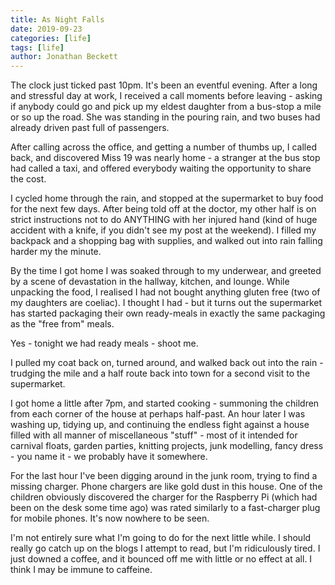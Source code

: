 ```yaml
---
title: As Night Falls
date: 2019-09-23
categories: [life]
tags: [life]
author: Jonathan Beckett
---
```


The clock just ticked past 10pm. It's been an eventful evening. After a long and stressful day at work, I received a call moments before leaving - asking if anybody could go and pick up my eldest daughter from a bus-stop a mile or so up the road. She was standing in the pouring rain, and two buses had already driven past full of passengers.

After calling across the office, and getting a number of thumbs up, I called back, and discovered Miss 19 was nearly home - a stranger at the bus stop had called a taxi, and offered everybody waiting the opportunity to share the cost.

I cycled home through the rain, and stopped at the supermarket to buy food for the next few days. After being told off at the doctor, my other half is on strict instructions not to do ANYTHING with her injured hand (kind of huge accident with a knife, if you didn't see my post at the weekend). I filled my backpack and a shopping bag with supplies, and walked out into rain falling harder my the minute.

By the time I got home I was soaked through to my underwear, and greeted by a scene of devastation in the hallway, kitchen, and lounge. While unpacking the food, I realised I had not bought anything gluten free (two of my daughters are coeliac). I thought I had - but it turns out the supermarket has started packaging their own ready-meals in exactly the same packaging as the "free from" meals.

Yes - tonight we had ready meals - shoot me.

I pulled my coat back on, turned around, and walked back out into the rain - trudging the mile and a half route back into town for a second visit to the supermarket.

I got home a little after 7pm, and started cooking - summoning the children from each corner of the house at perhaps half-past. An hour later I was washing up, tidying up, and continuing the endless fight against a house filled with all manner of miscellaneous "stuff" - most of it intended for carnival floats, garden parties, knitting projects, junk modelling, fancy dress - you name it - we probably have it somewhere.

For the last hour I've been digging around in the junk room, trying to find a missing charger. Phone chargers are like gold dust in this house. One of the children obviously discovered the charger for the Raspberry Pi (which had been on the desk some time ago) was rated similarly to a fast-charger plug for mobile phones. It's now nowhere to be seen.

I'm not entirely sure what I'm going to do for the next little while. I should really go catch up on the blogs I attempt to read, but I'm ridiculously tired. I just downed a coffee, and it bounced off me with little or no effect at all. I think I may be immune to caffeine.